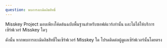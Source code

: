 ```yaml
---
question: พบการละเมิดลิขสิทธิ์
---
```


Misskey Project มอบเพียงโค้ดต้นฉบับพื้นฐานสำหรับซอฟต์แวร์เท่านั้น และไม่ได้ให้บริการเซิร์ฟเวอร์ Misskey ใดๆ

ดังนั้น หากพบการละเมิดลิขสิทธิ์ในเซิร์ฟเวอร์ Misskey ใด โปรดติดต่อผู้ดูแลเซิร์ฟเวอร์นั้นโดยตรง
